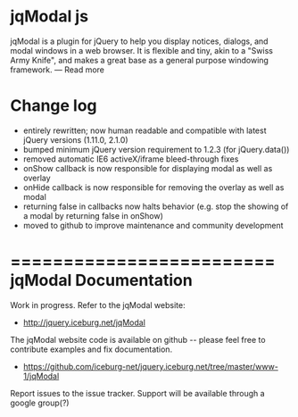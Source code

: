 jqModal js
======
jqModal is a plugin for jQuery to help you display notices, dialogs, and modal windows in a web browser. It is flexible and tiny, akin to a "Swiss Army Knife", and makes a great base as a general purpose windowing framework. — Read more

Change log 
=======
* entirely rewritten; now human readable and compatible with latest jQuery versions (1.11.0, 2.1.0)
* bumped minimum jQuery version requirement to 1.2.3 (for jQuery.data())
* removed automatic IE6 activeX/iframe bleed-through fixes
* onShow callback is now responsible for displaying modal as well as overlay
* onHide callback is now responsible for removing the overlay as well as modal
* returning false in callbacks now halts behavior (e.g. stop the showing of a modal by returning false in onShow)
* moved to github to improve maintenance and community development

=========================
  jqModal Documentation
=========================

Work in progress. Refer to the jqModal website:

* http://jquery.iceburg.net/jqModal
  

The jqModal website code is available on github -- please feel free to contribute examples and fix documentation.

* https://github.com/iceburg-net/jquery.iceburg.net/tree/master/www-1/jqModal

Report issues to the issue tracker. Support will be available through a google group(?)

